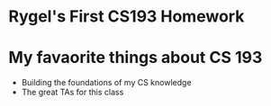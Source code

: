 # Rygel's First CS193 Homework

# My favaorite things about CS 193 
- Building the foundations of my CS knowledge
- The great TAs for this class
